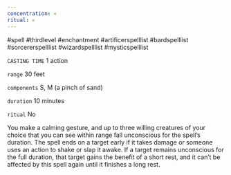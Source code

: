 ```yaml
---
concentration: 𐄂
ritual: 𐄂
---
```

#spell #thirdlevel #enchantment #artificerspelllist #bardspelllist #sorcererspelllist #wizardspelllist #mysticspelllist

`CASTING TIME`
1 action

`range`
30 feet

`components`
S, M (a pinch of sand)

`duration`
10 minutes

`ritual`
No

You make a calming gesture, and up to three willing creatures of your choice that you can see within range fall unconscious for the spell’s duration. The spell ends on a target early if it takes damage or someone uses an action to shake or slap it awake. If a target remains unconscious for the full duration, that target gains the benefit of a short rest, and it can’t be affected by this spell again until it finishes a long rest.